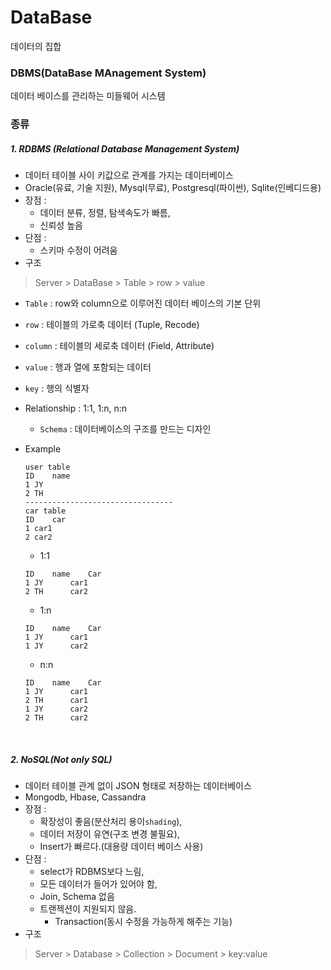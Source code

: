 # DataBase

데이터의 집합



### DBMS(DataBase MAnagement System)

데이터 베이스를 관리하는 미들웨어 시스템



### 종류



##### 1. RDBMS (Relational Database Management System)

- 데이터 테이블 사이 키값으로 관계를 가지는 데이터베이스
- Oracle(유료, 기술 지원), Mysql(무료), Postgresql(파이썬), Sqlite(인베디드용)
- 장점 : 
  - 데이터 분류, 정렬, 탐색속도가 빠름, 
  - 신뢰성 높음
- 단점 :
  -  스키마 수정이 어려움
- 구조

> Server > DataBase > Table > row > value

- `Table` : row와 column으로 이루어진 데이터 베이스의 기본 단위

- `row` : 테이블의 가로축 데이터 (Tuple, Recode)

- `column` : 테이블의 세로축 데이터 (Field, Attribute)

- `value` : 행과 열에 포함되는 데이터

- `key` : 행의 식별자

- Relationship : 1:1, 1:n, n:n 

  - `Schema` : 데이터베이스의 구조를 만드는 디자인

- Example

  ```
  user table 
  ID	name
  1	JY
  2	TH
  ---------------------------------
  car table
  ID	car
  1	car1
  2	car2
  ```

  - 1:1

  ~~~
  ID	name	Car
  1	JY		car1
  2	TH		car2
  ~~~

  - 1:n

  ```
  ID	name	Car
  1	JY		car1
  1	JY		car2
  ```

  - n:n

  ```
  ID	name	Car
  1	JY		car1
  2	TH		car1
  1	JY		car2
  2	TH		car2
  ```

  ​

##### 2. NoSQL(Not only SQL)

- 데이터 테이블 관계 없이 JSON 형태로 저장하는 데이터베이스
- Mongodb, Hbase, Cassandra
- 장점 : 
  - 확장성이 좋음(분산처리 용이`shading`), 
  - 데이터 저장이 유연(구조 변경 불필요),
  -  Insert가 빠르다.(대용량 데이터 베이스 사용)
- 단점 :
  -  select가 RDBMS보다 느림,
  - 모든 데이터가 들어가 있어야 함,
  - Join, Schema 없음 
  - 트랜젝션이 지원되지 않음.
    - Transaction(동시 수정을 가능하게 해주는 기능)
- 구조

> Server > Database > Collection > Document > key:value
